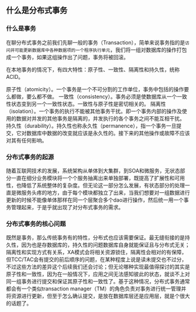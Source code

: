## 什么是分布式事务

### 什么是事务

在聊分布式事务之前我们先聊一般的事务（Transaction），简单来说事务指的是`访问并可能更新数据库中各种数据项的一个程序执行单元`，我们将一组对数据库的操作打包成一个事务，如果这组操作出了问题，事务将被回滚。

在本地事务的情况下，有四大特性：原子性、一致性、隔离性和持久性，统称ACID。

原子性（atomicity）。一个事务是一个不可分割的工作单位，事务中包括的操作要么都做，要么都不做。
一致性（consistency）。事务必须是使数据库从一个一致性状态变到另一个一致性状态。一致性与原子性是密切相关的。
隔离性（isolation）。一个事务的执行不能被其他事务干扰。即一个事务内部的操作及使用的数据对并发的其他事务是隔离的，并发执行的各个事务之间不能互相干扰。
持久性（durability）。持久性也称永久性（permanence），指一个事务一旦提交，它对数据库中数据的改变就应该是永久性的。接下来的其他操作或故障不应该对其有任何影响。



### 分布式事务的起源

随着互联网技术的发展，系统架构从单体到大集群，到SOA和微服务，无状态部分一直在细分业务模块将一个个服务抽离出来单独部署，既提高了扩展性和可用性，也降低了系统整体的复杂度。但无论这一部分怎么发展，有状态部分的处理一直是微服务头疼的地方，由于每个模块都独立了出来，当我们想要对一组数据进行更新的时候不能像单体那样在同一个层聚合多个dao进行操作，然后统一用一个事务管理起来，于是乎就出现了对分布式事务的需求。



### 分布式事务的核心问题

既然是事务，那么传统事务有的特性，分布式也应该需要保证。最无缝衔接的是持久性，因为也是存数据库的，持久性的问题数据库自身就能保证且与分布式无关；隔离性和实现方式有关系，XA模式会将相关资源锁住，隔离性会相对的有保障，但TCC/TAC会有提交的前后顺序的问题，在某种程度上说是读未提交也不过分，不过这些方法的差异这个后续我们还会讨论；但无论哪种实现最值得探讨的其实是原子性和一致性，因为在一般情况下，应用之间无法感知彼此的状态，就谈不上对同一组事务进行提交和保证其原子性和一致性了。基于这种情况，分布式事务通常都会有一个类似transaction manager（TM）的角色负责对事务进行统一管理并将资源进行更新，但至于怎么确认提交，是放在数据库层还是应用层，就是个很大的话题了。




